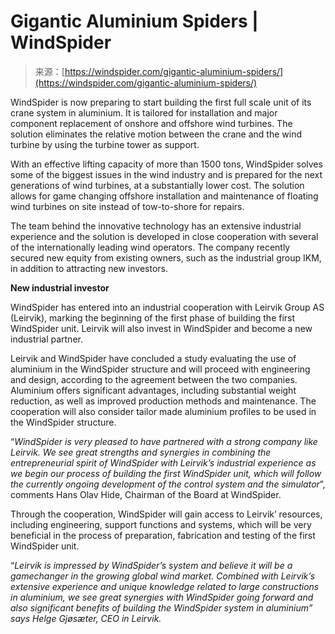 <!--yml
category: 未分类
date: 2024-05-29 12:45:03
-->

# Gigantic Aluminium Spiders | WindSpider

> 来源：[https://windspider.com/gigantic-aluminium-spiders/](https://windspider.com/gigantic-aluminium-spiders/)

WindSpider is now preparing to start building the first full scale unit of its crane system in aluminium. It is tailored for installation and major component replacement of onshore and offshore wind turbines. The solution eliminates the relative motion between the crane and the wind turbine by using the turbine tower as support.

With an effective lifting capacity of more than 1500 tons, WindSpider solves some of the biggest issues in the wind industry and is prepared for the next generations of wind turbines, at a substantially lower cost. The solution allows for game changing offshore installation and maintenance of floating wind turbines on site instead of tow-to-shore for repairs.

The team behind the innovative technology has an extensive industrial experience and the solution is developed in close cooperation with several of the internationally leading wind operators. The company recently secured new equity from existing owners, such as the industrial group IKM, in addition to attracting new investors.

**New industrial investor**

WindSpider has entered into an industrial cooperation with Leirvik Group AS (Leirvik), marking the beginning of the first phase of building the first WindSpider unit. Leirvik will also invest in WindSpider and become a new industrial partner.

Leirvik and WindSpider have concluded a study evaluating the use of aluminium in the WindSpider structure and will proceed with engineering and design, according to the agreement between the two companies. Aluminium offers significant advantages, including substantial weight reduction, as well as improved production methods and maintenance. The cooperation will also consider tailor made aluminium profiles to be used in the WindSpider structure.

“*WindSpider is very pleased to have partnered with a strong company like Leirvik. We see great strengths and synergies in combining the entrepreneurial spirit of WindSpider with Leirvik’s industrial experience as we begin our process of building the first WindSpider unit, which will follow the currently ongoing development of the control system and the simulator*”, comments Hans Olav Hide, Chairman of the Board at WindSpider.

Through the cooperation, WindSpider will gain access to Leirvik’ resources, including engineering, support functions and systems, which will be very beneficial in the process of preparation, fabrication and testing of the first WindSpider unit.

“*Leirvik is impressed by WindSpider’s system and believe it will be a gamechanger in the growing global wind market. Combined with Leirvik’s extensive experience and unique knowledge related to large constructions in aluminium, we see great synergies with WindSpider going forward and also significant benefits of building the WindSpider system in aluminium” says Helge Gjøsæter, CEO in Leirvik.*